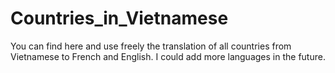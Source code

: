 # Countries_in_Vietnamese
You can find here and use freely the translation of all countries from Vietnamese to French and English. I could add more languages in the future.
